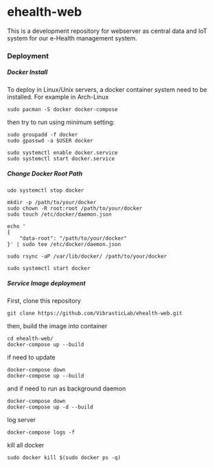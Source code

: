 # ehealth-web

This is a development repository for webserver as central data and IoT system for our e-Health management system.

### Deployment

##### Docker Install
To deploy in Linux/Unix servers, a docker container system need to be installed.
For example in Arch-Linux

```
sudo pacman -S docker docker-compose
```

then try to run using minimum setting:
```
sudo groupadd -f docker
sudo gpasswd -a $USER docker

sudo systemctl enable docker.service
sudo systemctl start docker.service
```

##### Change Docker Root Path

~~~
udo systemctl stop docker

mkdir -p /path/to/your/docker
sudo chown -R root:root /path/to/your/docker
sudo touch /etc/docker/daemon.json

echo '
{
    "data-root": "/path/to/your/docker"
}' | sudo tee /etc/docker/daemon.json

sudo rsync -aP /var/lib/docker/ /path/to/your/docker

sudo systemctl start docker
~~~

##### Service Image deployment

First, clone this repository
~~~
git clone https://github.com/VibrasticLab/ehealth-web.git
~~~

then, build the image into container
~~~
cd ehealth-web/
docker-compose up --build
~~~

if need to update
~~~
docker-compose down
docker-compose up --build
~~~

and if need to run as background daemon
~~~
docker-compose down
docker-compose up -d --build
~~~

log server
~~~
docker-compose logs -f
~~~

kill all docker
~~~
sudo docker kill $(sudo docker ps -q)
~~~
